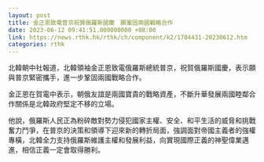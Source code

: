 ```yaml
---
layout: post
title: 金正恩致電普京祝賀俄羅斯國慶　願鞏固兩國戰略合作
date: 2023-06-12 09:41:51.000000000 +08:00
link: https://news.rthk.hk/rthk/ch/component/k2/1704431-20230612.htm
categories: rthk
---
```


北韓朝中社報道，北韓領袖金正恩致電俄羅斯總統普京，祝賀俄羅斯國慶，表示願與普京緊密攜手，進一步鞏固兩國戰略合作。

金正恩在賀電中表示，朝俄友誼是兩國寶貴的戰略資產，不斷升華發展兩國睦鄰合作關係是北韓政府堅定不移的立場。

他說，俄羅斯人民正為粉碎敵對勢力侵犯國家主權、安全、和平生活的威脅和挑戰奮力鬥爭，在普京的決策和領導下迎來新的轉折局面，強調面對帝國主義者的強權專橫，北韓全力支持俄羅斯維護主權和發展利益，向實現國際正義的神聖偉業邁進，相信正義一定會取得勝利。
